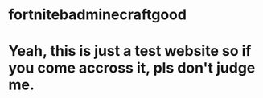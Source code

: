 # fortnitebadminecraftgood
# Yeah, this is just a test website so if you come accross it, pls don't judge me.
